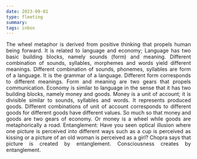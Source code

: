 ```yaml
---
date: 2023-09-01
type: fleeting
summary:
tags: inbox
---
```

 <p align="justify">The wheel metaphor is derived from positive thinking that propels human being forward. It is related to language and economy; 
 Language has two basic building blocks, namely sounds (form) and meaning. Different combination of sounds, syllables, morphemes and words yield different meanings. Different combination of sounds, phonemes, syllables are form of a language. It is the grammar of a language. Different form corresponds to different meanings. Form and meaning are two gears that propels communication. Economy is similar to language in the sense that it has two building blocks, namely money and goods. Money is a unit of account; it is divisible similar to sounds, syllables and words. It represents produced goods. Different combinations of unit of account corresponds to different goods for different goods have different values. So much so that money and goods are two gears of economy. Or money is a wheel while goods are metaphorically a road. Entanglement: Have you seen optical illusion where one picture is perceived into different ways such as a cup is perceived as kissing or a picture of an old woman is perceived as a girl? Chopra says that picture is created by entanglement. Consciousness creates by entanglement.</p>